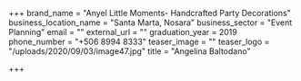 +++
brand_name = "Anyel Little Moments- Handcrafted Party Decorations"
business_location_name = "Santa Marta, Nosara"
business_sector = "Event Planning"
email = ""
external_url = ""
graduation_year = 2019
phone_number = "+506 8994 8333"
teaser_image = ""
teaser_logo = "/uploads/2020/09/03/image47.jpg"
title = "Angelina Baltodano"

+++
